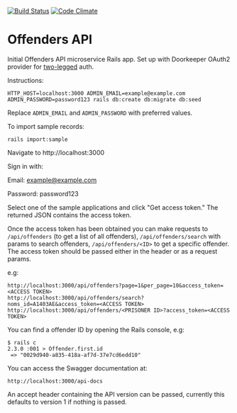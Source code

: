 [![Build Status](https://travis-ci.org/ministryofjustice/offenders-api.svg?branch=master)](https://travis-ci.org/ministryofjustice/offenders-api)
[![Code Climate](https://codeclimate.com/github/ministryofjustice/offenders-api/badges/gpa.svg)](https://codeclimate.com/github/ministryofjustice/offenders-api)

# Offenders API

Initial Offenders API microservice Rails app. Set up with Doorkeeper OAuth2 provider for [two-legged](https://github.com/doorkeeper-gem/doorkeeper/wiki/Client-Credentials-flow) auth.

Instructions:

`HTTP_HOST=localhost:3000 ADMIN_EMAIL=example@example.com ADMIN_PASSWORD=password123 rails db:create db:migrate db:seed`

Replace `ADMIN_EMAIL` and `ADMIN_PASSWORD` with preferred values.

To import sample records:

`rails import:sample`

Navigate to http://localhost:3000

Sign in with:

Email: example@example.com

Password: password123

Select one of the sample applications and click "Get access token." The returned JSON contains the access token.

Once the access token has been obtained you can make requests to `/api/offenders` (to get a list of all offenders), `/api/offenders/search` with params to search offenders, `/api/offenders/<ID>` to get a specific offender. The access token should be passed either in the header or as a request params.

e.g:

```
http://localhost:3000/api/offenders?page=1&per_page=10&access_token=<ACCESS TOKEN>
http://localhost:3000/api/offenders/search?noms_id=A1403AE&access_token=<ACCESS TOKEN>
http://localhost:3000/api/offenders/<PRISONER ID>?access_token=<ACCESS TOKEN>
```

You can find a offender ID by opening the Rails console, e.g:

```
$ rails c
2.3.0 :001 > Offender.first.id
 => "0029d940-a835-418a-af7d-37e7cd6edd10"
```

You can access the Swagger documentation at:

```
http://localhost:3000/api-docs
```

An accept header containing the API version can be passed, currently this defaults to version 1 if nothing is passed.
